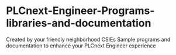 # PLCnext-Engineer-Programs-libraries-and-documentation
Created by your friendly neighborhood CSIEs
Sample programs and documentation to enhance your PLCnext Engineer experience
